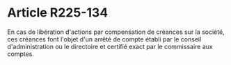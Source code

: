 # Article R225-134

En cas de libération d'actions par compensation de créances sur la société, ces créances font l'objet d'un arrêté de compte établi par le conseil d'administration ou le directoire et certifié exact par le commissaire aux comptes.